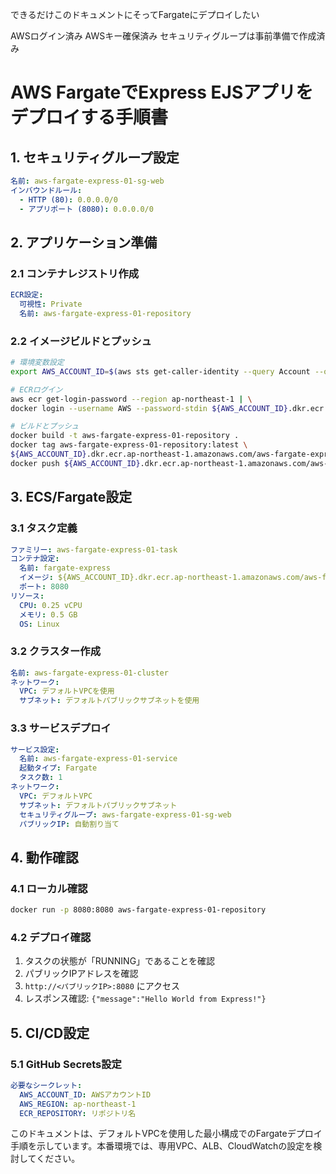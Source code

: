できるだけこのドキュメントにそってFargateにデプロイしたい

AWSログイン済み
AWSキー確保済み
セキュリティグループは事前準備で作成済み

# AWS FargateでExpress EJSアプリをデプロイする手順書

## 1. セキュリティグループ設定
```yaml
名前: aws-fargate-express-01-sg-web
インバウンドルール:
  - HTTP (80): 0.0.0.0/0
  - アプリポート (8080): 0.0.0.0/0
```

## 2. アプリケーション準備

### 2.1 コンテナレジストリ作成
```yaml
ECR設定:
  可視性: Private
  名前: aws-fargate-express-01-repository
```

### 2.2 イメージビルドとプッシュ
```bash
# 環境変数設定
export AWS_ACCOUNT_ID=$(aws sts get-caller-identity --query Account --output text)

# ECRログイン
aws ecr get-login-password --region ap-northeast-1 | \
docker login --username AWS --password-stdin ${AWS_ACCOUNT_ID}.dkr.ecr.ap-northeast-1.amazonaws.com

# ビルドとプッシュ
docker build -t aws-fargate-express-01-repository .
docker tag aws-fargate-express-01-repository:latest \
${AWS_ACCOUNT_ID}.dkr.ecr.ap-northeast-1.amazonaws.com/aws-fargate-express-01-repository:latest
docker push ${AWS_ACCOUNT_ID}.dkr.ecr.ap-northeast-1.amazonaws.com/aws-fargate-express-01-repository:latest
```

## 3. ECS/Fargate設定

### 3.1 タスク定義
```yaml
ファミリー: aws-fargate-express-01-task
コンテナ設定:
  名前: fargate-express
  イメージ: ${AWS_ACCOUNT_ID}.dkr.ecr.ap-northeast-1.amazonaws.com/aws-fargate-express-01-repository:latest
  ポート: 8080
リソース:
  CPU: 0.25 vCPU
  メモリ: 0.5 GB
  OS: Linux
```

### 3.2 クラスター作成
```yaml
名前: aws-fargate-express-01-cluster
ネットワーク:
  VPC: デフォルトVPCを使用
  サブネット: デフォルトパブリックサブネットを使用
```

### 3.3 サービスデプロイ
```yaml
サービス設定:
  名前: aws-fargate-express-01-service
  起動タイプ: Fargate
  タスク数: 1
ネットワーク:
  VPC: デフォルトVPC
  サブネット: デフォルトパブリックサブネット
  セキュリティグループ: aws-fargate-express-01-sg-web
  パブリックIP: 自動割り当て
```

## 4. 動作確認

### 4.1 ローカル確認
```bash
docker run -p 8080:8080 aws-fargate-express-01-repository
```

### 4.2 デプロイ確認
1. タスクの状態が「RUNNING」であることを確認
2. パブリックIPアドレスを確認
3. `http://<パブリックIP>:8080` にアクセス
4. レスポンス確認: `{"message":"Hello World from Express!"}`

## 5. CI/CD設定

### 5.1 GitHub Secrets設定
```yaml
必要なシークレット:
  AWS_ACCOUNT_ID: AWSアカウントID
  AWS_REGION: ap-northeast-1
  ECR_REPOSITORY: リポジトリ名
```

このドキュメントは、デフォルトVPCを使用した最小構成でのFargateデプロイ手順を示しています。本番環境では、専用VPC、ALB、CloudWatchの設定を検討してください。